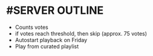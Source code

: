 #SERVER OUTLINE
===
* Counts votes
* if votes reach threshold, then skip (approx. 75 votes)
* Autostart playback on Friday
* Play from curated playlist
